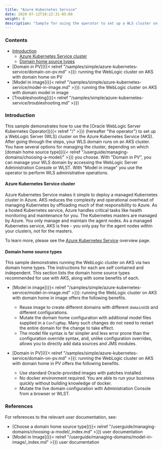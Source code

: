 ```yaml
---
title: "Azure Kubernetes Service"
date: 2020-07-12T18:22:31-05:00
weight: 8
description: "Sample for using the operator to set up a WLS cluster on the Azure Kubernetes Service."
---
```



### Contents

   - [Introduction](#introduction)
     - [Azure Kubernetes Service cluster](#azure-kubernetes-service-cluster)
     - [Domain home source types](#domain-home-source-types)
   - [Domain in PV]({{< relref "/samples/simple/azure-kubernetes-service/domain-on-pv.md" >}}): running the WebLogic cluster on AKS with domain home on PV
   - [Model in image]({{< relref "/samples/simple/azure-kubernetes-service/model-in-image.md" >}}): running the WebLogic cluster on AKS with domain model in image
   - [Troubleshooting]({{< relref "/samples/simple/azure-kubernetes-service/troubleshooting.md" >}})


### Introduction

This sample demonstrates how to use the [Oracle WebLogic Server Kubernetes Operator]({{< relref "/" >}}) (hereafter "the operator") to set up a WebLogic Server (WLS) cluster on the Azure Kubernetes Service (AKS). After going through the steps, your WLS domain runs on an AKS cluster.  You have several options for managing the cluster, depending on which [domain home source type]({{< relref "/userguide/managing-domains/choosing-a-model/" >}}) you choose.  With "Domain in PV", you can manage your WLS domain by accessing the WebLogic Server Administration Console or WLST.  With "Model in image" you use the operator to perform WLS administrative operations.

#### Azure Kubernetes Service cluster

Azure Kubernetes Service makes it simple to deploy a managed Kubernetes cluster in Azure. AKS reduces the complexity and operational overhead of managing Kubernetes by offloading much of that responsibility to Azure. As a hosted Kubernetes service, Azure handles critical tasks like health monitoring and maintenance for you. The Kubernetes masters are managed by Azure. You only manage and maintain the agent nodes. As a managed Kubernetes service, AKS is free - you only pay for the agent nodes within your clusters, not for the masters.

To learn more, please see the [Azure Kubernetes Service](https://docs.microsoft.com/azure/aks/) overview page.

#### Domain home source types

This sample demonstrates running the WebLogic cluster on AKS via two domain home types. The instructions for each are self contained and independent. This section lists the domain home source types recommended for use with AKS, along with some benefits of each.

- [Model in image]({{< relref "/samples/simple/azure-kubernetes-service/model-in-image.md" >}}): running the WebLogic cluster on AKS with domain home in image offers the following benefits.

   - Reuse image to create different domains with different `domainUID` and different configurations.
   - Mutate the domain home configuration with additional model files supplied in a `ConfigMap`.  Many such changes do not need to restart the entire domain for the change to take effect.
   - The model file syntax is far simpler and less error prone than the configuration override syntax, and, unlike configuration overrides, allows you to directly add data sources and JMS modules.

- [Domain in PV]({{< relref "/samples/simple/azure-kubernetes-service/domain-on-pv.md" >}}): running the WebLogic cluster on AKS with domain home in PV offers the following benefits.

   - Use standard Oracle-provided images with patches installed.
   - No docker environment required. You are able to run your business quickly without building knowledge of docker.
   - Mutate the live domain configuration with Administration Console from a browser or WLST.

### References

For references to the relevant user documentation, see:
 - [Choose a domain home source type]({{< relref "/userguide/managing-domains/choosing-a-model/_index.md" >}}) user documentation
 - [Model in Image]({{< relref "/userguide/managing-domains/model-in-image/_index.md" >}}) user documentation
